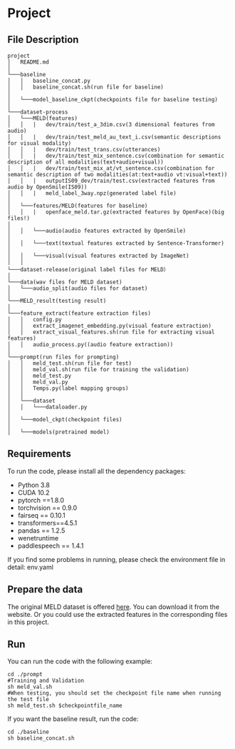 # Project

## File Description
```
project
│   README.md 
│
└───baseline
│   │   baseline_concat.py
│   │   baseline_concat.sh(run file for baseline)
│
│   └───model_baseline_ckpt(checkpoints file for baseline testing)
│   
└───dataset-process
│   └───MELD(features)
│   │   |   dev/train/test_a_3dim.csv(3 dimensional features from audio)
│   │   |   dev/train/test_meld_au_text_i.csv(semantic descriptions for visual modality)
│   │   |   dev/train/test_trans.csv(utterances)
│   │   |   dev/train/test_mix_sentence.csv(combination for semantic description of all modalities(text+audio+visual))
│   │   |   dev/train/test_mix_at/vt_sentence.csv(combination for semantic description of two modalities(at:text+audio vt:visual+text))
│   │   |   outputIS09_dev/train/test.csv(extracted features from audio by OpenSmile(IS09))
│   │   |   meld_label_3way.npz(generated label file)
│
│   └───features/MELD(features for baseline)
│   │   |   openface_meld.tar.gz(extracted features by OpenFace)(big files!)
│
│   │   └───audio(audio features extracted by OpenSmile)
│
│   │   └───text(textual features extracted by Sentence-Transformer)
│
│   │   └───visual(visual features extracted by ImageNet)
│   │
└───dataset-release(original label files for MELD）
│
└───data(wav files for MELD dataset)
│   └───audio_split(audio files for dataset)
│
└───MELD_result(testing result)
│   
└───feature_extract(feature extraction files)
│   │   config.py
│   │   extract_imagenet_embedding.py(visual feature extraction)
│   │   extract_visual_features.sh(run file for extracting visual features)
│   │   audio_process.py((audio feature extraction))
│
└───prompt(run files for prompting)
│   │   meld_test.sh(run file for test)
│   │   meld_val.sh(run file for training the validation)
│   │   meld_test.py
│   │   meld_val.py
│   │   Temps.py(label mapping groups)
│   │
│   └───dataset
│   │   └───dataloader.py
│
│   └───model_ckpt(checkpoint files)
│
│   └───models(pretrained model)

```

## Requirements

To run the code, please install all the dependency packages:

- Python 3.8
- CUDA 10.2
- pytorch ==1.8.0
- torchvision == 0.9.0
- fairseq == 0.10.1
- transformers==4.5.1
- pandas == 1.2.5
- wenetruntime
- paddlespeech == 1.4.1

If you find some problems in running, please check the environment file in detail: env.yaml

## Prepare the data

The original MELD dataset is offered [here](https://affective-meld.github.io/). You can download it from the website.
Or you could use the extracted features in the corresponding files in this project.

## Run

You can run the code with the following example:

```
cd ./prompt
#Training and Validation
sh meld_val.sh
#When testing, you should set the checkpoint file name when running the test file
sh meld_test.sh $checkpointfile_name
```

If you want the baseline result, run the code:

```
cd ./baseline
sh baseline_concat.sh
```
